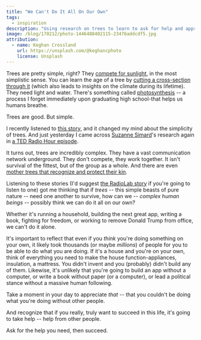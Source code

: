 ```yaml
---
title: "We Can't Do It All On Our Own"
tags:
  - inspiration
description: "Using research on trees to learn to ask for help and appreciate those who have helped you."
image: /blog/170212/photo-1446488402115-23476addcdf5.jpg
attribution:
  - name: Keghan Crossland
    url: https://unsplash.com/@keghancphoto
    license: Unsplash
---
```


Trees are pretty simple, right? They [compete for sunlight](https://www.hindustantimes.com/india/how-plants-compete-for-sunlight/story-MrCTSibJPrrJGyqeJpMGNL), in the most simplistic sense. You can learn the age of a tree by [cutting a cross-section through it](https://simple.wikipedia.org/wiki/Growth_ring) (which also leads to insights on the climate during its lifetime). They need light and water. There's something called [photosynthesis](https://en.wikipedia.org/wiki/Photosynthesis) -- a process I forget immediately upon graduating high school-that helps us humans breathe.

Trees are good. But simple.

I recently listened to [this story](https://www.wnycstudios.org/story/from-tree-to-shining-tree), and it changed my mind about the simplicity of trees. And just yesterday I came across [Suzanne Simard](https://en.wikipedia.org/wiki/Suzanne_Simard)'s research again in [a TED Radio Hour episode](https://www.npr.org/2017/01/13/509350471/how-do-trees-collaborate).

It turns out, trees are incredibly complex. They have a vast communication network underground. They don't compete, they work together. It isn't survival of the fittest, but of the group as a whole. And there are even [mother trees that recognize and protect their kin](https://inhabitat.com/mother-trees-recognize-kin-and-send-them-messages-of-wisdom/).

Listening to these stories (I'd suggest [the RadioLab story](https://www.wnycstudios.org/story/from-tree-to-shining-tree) if you're going to listen to one) got me thinking that if _trees_ -- this simple beasts of pure nature -- need one another to survive, how can we -- _complex human beings_ -- possibly think we can do it all on our own?

Whether it's running a household, building the next great app, writing a book, fighting for freedom, or working to remove Donald Trump from office, we can't do it alone.

It's important to reflect that even if you _think_ you're doing something on your own, it likely took thousands (or maybe _millions_) of people for you to be able to do what you are doing. If it's a house and you're on your own, think of everything you need to make the house function-appliances, insulation, a mattress. You didn't invent and you (probably) didn't build any of them. Likewise, it's unlikely that you're going to build an app without a computer, or write a book without paper (or a computer), or lead a political stance without a massive human following.

Take a moment in your day to appreciate _that_ -- that you couldn't be doing what you're doing without other people.

And recognize that if you really, truly want to succeed in this life, it's going to take help -- help from other people.

Ask for the help you need, then succeed.
